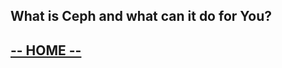 ## What is Ceph and what can it do for You?


## [**-- HOME --**](https://redhatsummitlabs.gitlab.io/red-hat-ceph-storage-building-an-object-storage-active-active-multisite-solution/#/)